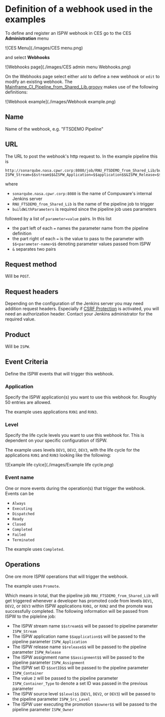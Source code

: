 # <a id="Definition of a webhook used in the examples"></a> Definition of a webhook used in the examples

To define and register an ISPW webhook in CES go to the CES **Administration** menu 

![CES Menu](./images/CES menu.png)

and select **Webhooks**

![Webhooks page](./images/CES admin menu Webhooks.png)

On the Webhooks page select either `add` to define a new webhook or `edit` to modify an existing webhook. The [Mainframe_CI_Pipeline_from_Shared_Lib.groovy](./pipelines/Mainframe_CI_Pipeline_from_Shared_Lib.html) makes use of the following definitions:

![Webhook example](./images/Webhook example.png)

## <a id="Name"></a> Name

Name of the webhook, e.g. "FTSDEMO Pipeline"

## <a id="URL"></a> URL
The URL to post the webhook's http request to. In the example pipeline this is 
    
    http://sonarqube.nasa.cpwr.corp:8080/job/RNU_FTSDEMO_from_Shared_Lib/buildWithParameters?ISPW_Stream=$$stream$$&ISPW_Application=$$application$$&ISPW_Release=$$release$$&ISPW_Assignment=$$assignment$$&ISPW_Container=$$setID$$&ISPW_Container_Type=2&ISPW_Src_Level=$$level$$&ISPW_Owner=$$owner$$


where 
- `sonarqube.nasa.cpwr.corp:8080` is the name of Compuware's internal Jenkins server
- `RNU_FTSDEMO_from_Shared_Lib` is the name of the pipeline job to trigger
- `buildWithParameters` is required since the pipeline job uses parameters

followed by a list of `parameter=value` pairs. In this list 
- the part left of each `=` names the parameter name from the pipeline definition
- the part right of each `=` is the value to pass to the parameter with `$$<parameter-name>$$` denoting parameter values passed from ISPW
- `&` separates two pairs

## <a id="Request method"></a> Request method
Will be `POST`.

## <a id="Request headers"></a> Request headers
Depending on the configuration of the Jenkins server you may need addition request headers. Especially if [CSRF Protection](https://wiki.jenkins.io/display/JENKINS/CSRF+Protection) is activated, you will need an authorization header. Contact your Jenkins administrator for the required value.

## <a id="Product"></a> Product
Will be `ISPW`.

## <a id="Event Criteria"></a> Event Criteria
Define the ISPW events that will trigger this webhook.

### <a id="Application"></a> Application
Specify the ISPW application(s) you want to use this webhook for. Roughly 50 entries are allowed.

The example uses applications `RXN1` and `RXN3`.

### <a id="Level"></a> Level
Specify the life cycle levels you want to use this webhook for. This is dependent on your specific configuration of ISPW.

The example uses levels `DEV1`, `DEV2`, `DEV3`, with the life cycle for the applications `RXN1` and `RXN3` looking like the following:

![Example life cylce](./images/Example life cycle.png)

### <a id="Event name"></a> Event name
One or more events during the operation(s) that trigger the webhook. Events can be
- `Always`
- `Executing`
- `Dispatched`
- `Ready`
- `Closed`
- `Completed`
- `Failed`
- `Terminated`

The example uses `Completed`.

## <a id="Operations"></a> Operations
One ore more ISPW operations that will trigger the webhook.

The example uses `Promote`.

<a id="Webhook Parameters"></a>
Which means in total, that the pipeline job `RNU_FTSDEMO_from_Shared_Lib` will get triggered whenever a developer has promoted code from levels `DEV1`, `DEV2`, or `DEV3` within ISPW applications `RXN1`, or `RXN2` and the promote was successfully completed. The following information will be passed from ISPW to the pipleline job:

- The ISPW stream name `$$stream$$` will be passed to pipeline parameter `ISPW_Stream`
- The ISPW application name `$$application$$` will be passed to the pipeline parameter `ISPW_Application`
- The ISPW release name `$$release$$` will be passed to the pipeline parameter `ISPW_Release`
- The ISPW assignment name `$$assignment$$` will be passed to the pipeline parameter `ISPW_Assignment`
- The ISPW set ID `$$setID$$` will be passed to the pipeline parameter `ISPW_Container`
- The value `2` will be passed to the pipeline parameter `ISPW_Container_Type` to denote a set ID was passed in the previous parameter
- The ISPW source level `$$level$$` (`DEV1`, `DEV2`, or `DEV3`) will be passed to the pipeline parameter `ISPW_Src_Level`
- The ISPW user executing the promotion `$$owner$$` will be passed to the pipeline parameter `ISPW_Owner`